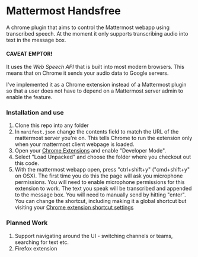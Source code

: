# Mattermost Handsfree

A chrome plugin that aims to control the Mattermost webapp using transcribed speech. At the moment it only supports transcribing audio into text in the message box.

#### CAVEAT EMPTOR!
It uses the _Web Speech API_ that is built into most modern browsers. This means that on Chrome it sends your audio data to Google servers. 

I've implemented it as a Chrome extension instead of a Mattermost plugin so that a user does not have to depend on a Mattermost server admin to enable the feature.

### Installation and use
1. Clone this repo into any folder
2. In `manifest.json` change the contents field to match the URL of the mattermost server you're on. This tells Chrome to run the extension only when your mattermost client webpage is loaded.
3. Open your [Chrome Extensions](chrome://extensions/) and enable "Developer Mode".
4. Select "Load Unpacked" and choose the folder where you checkout out this code.
5. With the mattermost webapp open, press "ctrl+shift+y" ("cmd+shift+y" on OSX). The first time you do this the page will ask you microphone permissions. You will need to enable microphone permissions for this extension to work. The text you speak will be transcribed and appended to the message box. You will need to manually send by hitting "enter". You can change the shortcut, including making it a global shortcut but visiting your [Chrome extension shortcut settings](chrome://extensions/shortcuts)

### Planned Work
1. Support navigating around the UI - switching channels or teams, searching for text etc.
2. Firefox extension

